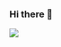 ### Hi there 👋

<!--
**kjy00/kjy00** is a ✨ _special_ ✨ repository because its `README.md` (this file) appears on your GitHub profile.

Here are some ideas to get you started:

- 🔭 I’m currently working on ...
- 🌱 I’m currently learning ...
- 👯 I’m looking to collaborate on ...
- 🤔 I’m looking for help with ...
- 💬 Ask me about ...
- 📫 How to reach me: ...
- 😄 Pronouns: ...
- ⚡ Fun fact: ...
-->

<a href="https://jyoonit.tistory.com/" target="_blank"><img src="https://img.shields.io/badge/42Seoul-000000?style=flat&logo=42&logoColor=white"/></a>
